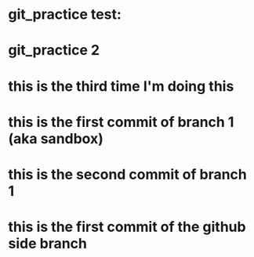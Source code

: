 # git_practice test:
# git_practice 2
# this is the third time I'm doing this

# this is the first commit of branch 1 (aka sandbox) 
# this is the second commit of branch 1
# this is the first commit of the github side branch
